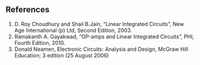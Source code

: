 ## References

1) D. Roy Choudhury and Shail B.Jain, “Linear Integrated Circuits”, New Age International (p) Ltd, Second Edition, 2003.<br>
2) Ramakanth A. Gayakwad, “OP-amps and Linear Integrated Circuits”, PHI, Fourth Edition, 2010.<br>
3) Donald Neamen, Electronic Circuits: Analysis and Design, McGraw Hill Education; 3 edition (25 August 2006)<br>


